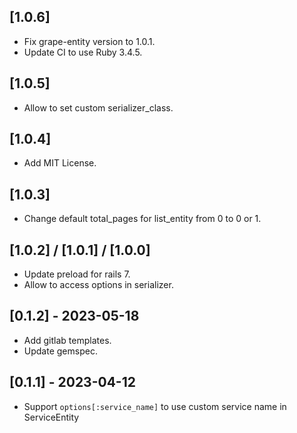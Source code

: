 ## [1.0.6]
- Fix grape-entity version to 1.0.1.
- Update CI to use Ruby 3.4.5.
## [1.0.5]
- Allow to set custom serializer_class.
## [1.0.4]
- Add MIT License.
## [1.0.3]
- Change default total_pages for list_entity from 0 to 0 or 1.
## [1.0.2] / [1.0.1] / [1.0.0]
- Update preload for rails 7.
- Allow to access options in serializer.
## [0.1.2] - 2023-05-18
- Add gitlab templates.
- Update gemspec.
## [0.1.1] - 2023-04-12
- Support `options[:service_name]` to use custom service name in ServiceEntity